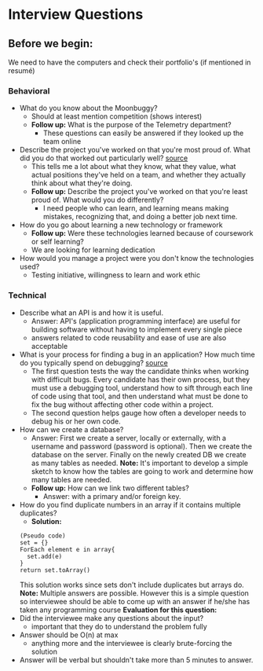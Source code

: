 # Interview Questions
## Before we begin:

We need to have the computers and check their portfolio's (if mentioned in resumé)

### Behavioral
- What do you know about the Moonbuggy?
  - Should at least mention competition (shows interest)
  - **Follow up:** What is the purpose of the Telemetry department?
    - These questions can easily be answered if they looked up the team online
- Describe the project you've worked on that you're most proud of. What did you do that worked out particularly well? [source](https://www.infoworld.com/article/2685213/application-development/3-make-or-break-interview-questions-for-developers.html)
  - This tells me a lot about what they know, what they value, what actual positions they've held on a team, and whether they actually think about what they're doing.
  - **Follow up:** Describe the project you've worked on that you're least proud of. What would you do differently?
    - I need people who can learn, and learning means making mistakes, recognizing that, and doing a better job next time.
- How do you go about learning a new technology or framework
  - **Follow up:** Were these technologies learned because of coursework or self learning?
  - We are looking for learning dedication
- How would you manage a project were you don't know the technologies used?
  - Testing initiative, willingness to learn and work ethic

### Technical
- Describe what an API is and how it is useful.
  - Answer: API's (application programming interface) are useful for building software without having to implement every single piece
  - answers related to code reusability and ease of use are also acceptable
- What is your process for finding a bug in an application? How much time do you typically spend on debugging? [source](https://www.codementor.io/blog/software-engineer-interview-questions-3ey7wme14h)
  - The first question tests the way the candidate thinks when working with difficult bugs. Every candidate has their own process, but they must use a debugging tool, understand how to sift through each line of code using that tool, and then understand what must be done to fix the bug without affecting other code within a project.
  - The second question helps gauge how often a developer needs to debug his or her own code.
- How can we create a database?
  -  Answer: First we create a server, locally or externally, with a username and password (password is optional). Then we create the database on the server. Finally on the newly created DB we create as many tables as needed. **Note:** It's important to develop a simple sketch to know how the tables are going to work and determine how many tables are needed.
  - **Follow up:** How can we link two different tables?
    - Answer: with a primary and/or foreign key.
- How do you find duplicate numbers in an array if it contains multiple duplicates?
  - **Solution:**
  ```
  (Pseudo code)
  set = {}
  ForEach element e in array{
    set.add(e)
  }
  return set.toArray()
  ```
  This solution works since sets don't include duplicates but arrays do.
  **Note:** Multiple answers are possible. However this is a simple question so interviewee should be able to come up with an answer if he/she has taken any programming course
  **Evaluation for this question:**
- Did the interviewee make any questions about the input?
  - important that they do to understand the problem fully
- Answer should be O(n) at max
  - anything more and the interviewee is clearly brute-forcing the solution
- Answer will be verbal but shouldn't take more than 5 minutes to answer.
